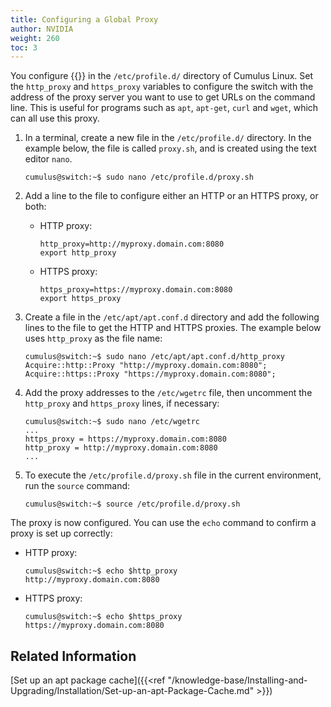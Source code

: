 ```yaml
---
title: Configuring a Global Proxy
author: NVIDIA
weight: 260
toc: 3
---
```

You configure {{<exlink url="https://wiki.archlinux.org/index.php/proxy_settings" text="global HTTP and HTTPS proxies">}} in the `/etc/profile.d/` directory of Cumulus Linux. Set the `http_proxy` and `https_proxy` variables to configure the switch with the address of the proxy server you want to use to get URLs on the command line. This is useful for programs such as `apt`, `apt-get`, `curl` and `wget`, which can all use this proxy.

1. In a terminal, create a new file in the `/etc/profile.d/` directory. In the example below, the file is called `proxy.sh`, and is created using the text editor `nano`.

    ```
    cumulus@switch:~$ sudo nano /etc/profile.d/proxy.sh
    ```

2. Add a line to the file to configure either an HTTP or an HTTPS proxy, or both:

    - HTTP proxy:

        ```
        http_proxy=http://myproxy.domain.com:8080
        export http_proxy
        ```

    - HTTPS proxy:

        ```
        https_proxy=https://myproxy.domain.com:8080
        export https_proxy
        ```

3. Create a file in the `/etc/apt/apt.conf.d` directory and add the following lines to the file to get the HTTP and HTTPS proxies. The example below uses `http_proxy` as the file name:

    ```
    cumulus@switch:~$ sudo nano /etc/apt/apt.conf.d/http_proxy
    Acquire::http::Proxy "http://myproxy.domain.com:8080";
    Acquire::https::Proxy "https://myproxy.domain.com:8080";
    ```

4. Add the proxy addresses to the `/etc/wgetrc` file, then uncomment the `http_proxy` and `https_proxy` lines, if necessary:

    ```
    cumulus@switch:~$ sudo nano /etc/wgetrc
    ...
    https_proxy = https://myproxy.domain.com:8080
    http_proxy = http://myproxy.domain.com:8080
    ...
    ```

5. To execute the `/etc/profile.d/proxy.sh` file in the current environment, run the `source` command:

    ```
    cumulus@switch:~$ source /etc/profile.d/proxy.sh
    ```

The proxy is now configured. You can use the `echo` command to confirm a proxy is set up correctly:

- HTTP proxy:

    ```
    cumulus@switch:~$ echo $http_proxy
    http://myproxy.domain.com:8080
    ```

- HTTPS proxy:

    ```
    cumulus@switch:~$ echo $https_proxy
    https://myproxy.domain.com:8080
    ```

## Related Information

[Set up an apt package cache]({{<ref "/knowledge-base/Installing-and-Upgrading/Installation/Set-up-an-apt-Package-Cache.md" >}})
